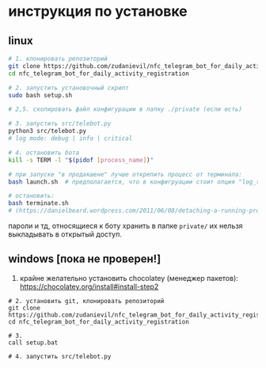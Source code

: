 # инструкция по установке
## linux
```bash
# 1. клонировать репозиторий
git clone https://github.com/zudanievil/nfc_telegram_bot_for_daily_activity_registration
cd nfc_telegram_bot_for_daily_activity_registration

# 2. запустить установочный скрипт
sudo bash setup.sh

# 2,5. скопировать файл конфигурации в папку ./private (если есть)

# 3. запустить src/telebot.py
python3 src/telebot.py
# log mode: debug | info | critical

# 4. остановить бота
kill -s TERM -l "$(pidof [process_name])"

# при запуске "в продакшене" лучше открепить процесс от терминала:
bash launch.sh  # предполагается, что в конфигруации стоит опция "log_to_console": false

# остановить:
bash terminate.sh
# (https://danielbeard.wordpress.com/2011/06/08/detaching-a-running-process-from-a-bash-shell/)
 ```
 пароли и тд, относящиеся к боту хранить в папке `private/` их нельзя выкладывать в открытый доступ.

## windows [пока не проверен!]
1. крайне желательно установить chocolatey (менеджер пакетов): https://chocolatey.org/install#install-step2
```
# 2. установить git, клонировать репозиторий
git clone https://github.com/zudanievil/nfc_telegram_bot_for_daily_activity_registration
cd nfc_telegram_bot_for_daily_activity_registration

# 3.
call setup.bat

# 4. запустить src/telebot.py

```
